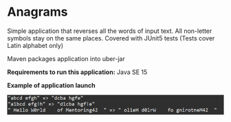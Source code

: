# Anagrams

Simple application that reverses all the words of input text. All non-letter symbols stay on the same places.
Covered with JUnit5 tests (Tests cover Latin alphabet only)

Maven packages application into uber-jar

**Requirements to run this application:**
Java SE 15

**Example of application launch**

![Case 1](docs/task1_launch_scrn_01.png)
